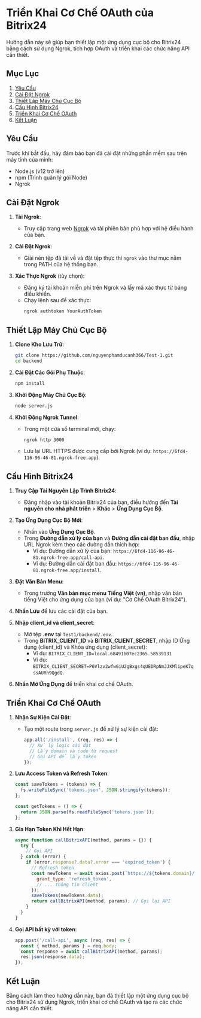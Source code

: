 # Triển Khai Cơ Chế OAuth của Bitrix24

Hướng dẫn này sẽ giúp bạn thiết lập một ứng dụng cục bộ cho Bitrix24 bằng cách sử dụng Ngrok, tích hợp OAuth và triển khai các chức năng API cần thiết.

## Mục Lục

1. [Yêu Cầu](#yêu-cầu)
2. [Cài Đặt Ngrok](#cài-đặt-ngrok)
3. [Thiết Lập Máy Chủ Cục Bộ](#thiết-lập-máy-chủ-cục-bộ)
4. [Cấu Hình Bitrix24](#cấu-hình-bitrix24)
5. [Triển Khai Cơ Chế OAuth](#triển-khai-cơ-chế-oauth)
6. [Kết Luận](#kết-luận)

## Yêu Cầu

Trước khi bắt đầu, hãy đảm bảo bạn đã cài đặt những phần mềm sau trên máy tính của mình:

- Node.js (v12 trở lên)
- npm (Trình quản lý gói Node)
- Ngrok

## Cài Đặt Ngrok

1. **Tải Ngrok**:
   - Truy cập trang web [Ngrok](https://ngrok.com/download) và tải phiên bản phù hợp với hệ điều hành của bạn.

2. **Cài Đặt Ngrok**:
   - Giải nén tệp đã tải về và đặt tệp thực thi `ngrok` vào thư mục nằm trong PATH của hệ thống bạn.

3. **Xác Thực Ngrok** (tùy chọn):
   - Đăng ký tài khoản miễn phí trên Ngrok và lấy mã xác thực từ bảng điều khiển.
   - Chạy lệnh sau để xác thực:
     ```bash
     ngrok authtoken YourAuthToken
     ```

## Thiết Lập Máy Chủ Cục Bộ

1. **Clone Kho Lưu Trữ**:
   ```bash
   git clone https://github.com/nguyenphamducanh366/Test-1.git
   cd backend
   ```

2. **Cài Đặt Các Gói Phụ Thuộc**:
   ```bash
   npm install
   ```

3. **Khởi Động Máy Chủ Cục Bộ**:
   ```bash
   node server.js
   ```

4. **Khởi Động Ngrok Tunnel**:
   - Trong một cửa sổ terminal mới, chạy:
     ```bash
     ngrok http 3000
     ```
   - Lưu lại URL HTTPS được cung cấp bởi Ngrok (ví dụ: `https://6fd4-116-96-46-81.ngrok-free.app`).

## Cấu Hình Bitrix24

1. **Truy Cập Tài Nguyên Lập Trình Bitrix24**:
   - Đăng nhập vào tài khoản Bitrix24 của bạn, điều hướng đến **Tài nguyên cho nhà phát triển** > **Khác** > **Ứng Dụng Cục Bộ**.

2. **Tạo Ứng Dụng Cục Bộ Mới**:
   - Nhấn vào **Ứng Dụng Cục Bộ**.
   - Trong **Đường dẫn xử lý của bạn** và **Đường dẫn cài đặt ban đầu**, nhập URL Ngrok kèm theo các đường dẫn thích hợp:
     - Ví dụ: Đường dẫn xử lý của bạn: `https://6fd4-116-96-46-81.ngrok-free.app/call-api`.
     - Ví dụ: Đường dẫn cài đặt ban đầu: `https://6fd4-116-96-46-81.ngrok-free.app/install`.

3. **Đặt Văn Bản Menu**:
   - Trong trường **Văn bản mục menu Tiếng Việt (vn)**, nhập văn bản tiếng Việt cho ứng dụng của bạn (ví dụ: "Cơ Chế OAuth Bitrix24").

4. **Nhấn Lưu** để lưu các cài đặt của bạn.

5. **Nhập client_id và client_secret**:
   - Mở tệp **.env** tại `Test1/backend/.env`.
   - Trong **BITRIX_CLIENT_ID** và **BITRIX_CLIENT_SECRET**, nhập ID Ứng dụng (client_id) và Khóa ứng dụng (client_secret):
     - Ví dụ: `BITRIX_CLIENT_ID=local.68491b07ec2365.58539131`
     - Ví dụ: `BITRIX_CLIENT_SECRET=P6Vlzv2wfwGiU2gBxgs4qUEDRpNmJJKMlipeK7qssAURh9QgdQ`.

6. **Nhấn Mở Ứng Dụng** để triển khai cơ chế OAuth.

## Triển Khai Cơ Chế OAuth

1. **Nhận Sự Kiện Cài Đặt**:
   - Tạo một route trong `server.js` để xử lý sự kiện cài đặt:
     ```javascript
     app.all('/install', (req, res) => {
       // Xử lý logic cài đặt
       // Lấy domain và code từ request
       // Gọi API để lấy token
     });
     ```

2. **Lưu Access Token và Refresh Token**:
   ```javascript
   const saveTokens = (tokens) => {
     fs.writeFileSync('tokens.json', JSON.stringify(tokens));
   };
   
   const getTokens = () => {
     return JSON.parse(fs.readFileSync('tokens.json'));
   };
   ```

3. **Gia Hạn Token Khi Hết Hạn**:
   ```javascript
   async function callBitrixAPI(method, params = {}) {
     try {
       // Gọi API
     } catch (error) {
       if (error.response?.data?.error === 'expired_token') {
         // Refresh token
         const newTokens = await axios.post(`https://${tokens.domain}/oauth/token/`, {
           grant_type: 'refresh_token',
           // ... thông tin client
         });
         saveTokens(newTokens.data);
         return callBitrixAPI(method, params); // Gọi lại API
       }
     }
   }
   ```

4. **Gọi API bất kỳ với token**:
   ```javascript
   app.post('/call-api', async (req, res) => {
     const { method, params } = req.body;
     const response = await callBitrixAPI(method, params);
     res.json(response.data);
   });
   ```

## Kết Luận

Bằng cách làm theo hướng dẫn này, bạn đã thiết lập một ứng dụng cục bộ cho Bitrix24 sử dụng Ngrok, triển khai cơ chế OAuth và tạo ra các chức năng API cần thiết.
